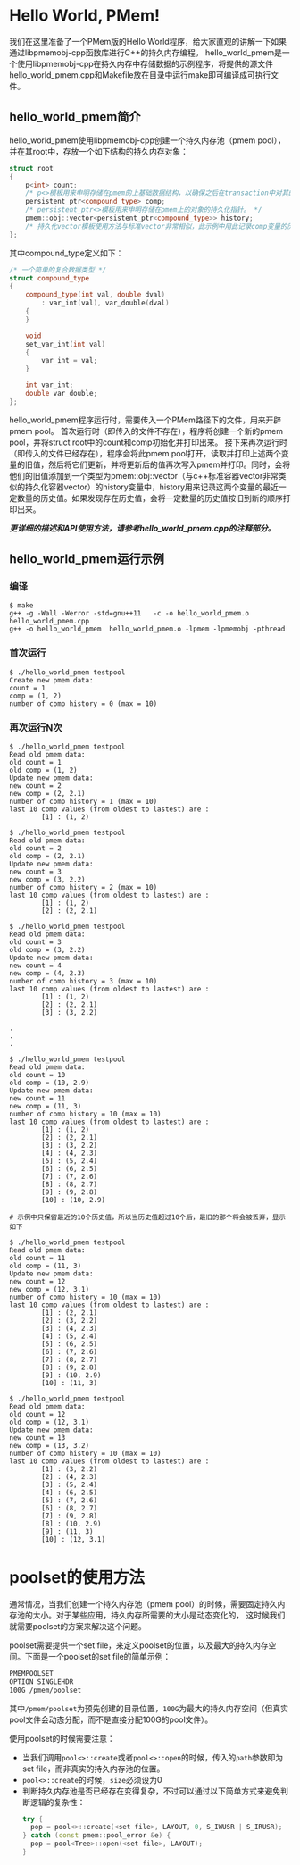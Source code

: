 # **Hello World, PMem!**

我们在这里准备了一个PMem版的Hello World程序，给大家直观的讲解一下如果通过libpmemobj-cpp函数库进行C++的持久内存编程。
hello_world_pmem是一个使用libpmemobj-cpp在持久内存中存储数据的示例程序，将提供的源文件hello_world_pmem.cpp和Makefile放在目录中运行make即可编译成可执行文件。

## hello_world_pmem简介

hello_world_pmem使用libpmemobj-cpp创建一个持久内存池（pmem pool），并在其root中，存放一个如下结构的持久内存对象：
```cpp
struct root
{
	p<int> count;
	/* p<>模板用来申明存储在pmem的上基础数据结构，以确保之后在transaction中对其的修改能自动被pmdk捕捉并flush进pmem */
	persistent_ptr<compound_type> comp;
	/* persistent_ptr<>模板用来申明存储在pmem上的对象的持久化指针。 */
	pmem::obj::vector<persistent_ptr<compound_type>> history;
	/* 持久化vector模板使用方法与标准vector非常相似，此示例中用此记录comp变量的历史值。 */
};
```
其中compound_type定义如下：
```cpp
/* 一个简单的复合数据类型 */
struct compound_type
{
	compound_type(int val, double dval)
		: var_int(val), var_double(dval)
	{
	}

	void
	set_var_int(int val)
	{
		var_int = val;
	}

	int var_int;
	double var_double;
};
```
hello_world_pmem程序运行时，需要传入一个PMem路径下的文件，用来开辟pmem pool。
首次运行时（即传入的文件不存在），程序将创建一个新的pmem pool，并将struct root中的count和comp初始化并打印出来。
接下来再次运行时（即传入的文件已经存在），程序会将此pmem pool打开，读取并打印上述两个变量的旧值，然后将它们更新，并将更新后的值再次写入pmem并打印。同时，会将他们的旧值添加到一个类型为pmem::obj::vector（与c++标准容器vector非常类似的持久化容器vector）的history变量中，history用来记录这两个变量的最近一定数量的历史值。如果发现存在历史值，会将一定数量的历史值按旧到新的顺序打印出来。

***更详细的描述和API使用方法，请参考hello_world_pmem.cpp的注释部分。***

## hello_world_pmem运行示例

### 编译
```console
$ make
g++ -g -Wall -Werror -std=gnu++11   -c -o hello_world_pmem.o hello_world_pmem.cpp
g++ -o hello_world_pmem  hello_world_pmem.o -lpmem -lpmemobj -pthread
```

### 首次运行
```console
$ ./hello_world_pmem testpool
Create new pmem data: 
count = 1
comp = (1, 2)
number of comp history = 0 (max = 10) 
```

### 再次运行N次
```console
$ ./hello_world_pmem testpool
Read old pmem data: 
old count = 1
old comp = (1, 2)
Update new pmem data: 
new count = 2
new comp = (2, 2.1)
number of comp history = 1 (max = 10) 
last 10 comp values (from oldest to lastest) are :
        [1] : (1, 2)

$ ./hello_world_pmem testpool
Read old pmem data: 
old count = 2
old comp = (2, 2.1)
Update new pmem data: 
new count = 3
new comp = (3, 2.2)
number of comp history = 2 (max = 10) 
last 10 comp values (from oldest to lastest) are :
        [1] : (1, 2)
        [2] : (2, 2.1)

$ ./hello_world_pmem testpool
Read old pmem data: 
old count = 3
old comp = (3, 2.2)
Update new pmem data: 
new count = 4
new comp = (4, 2.3)
number of comp history = 3 (max = 10) 
last 10 comp values (from oldest to lastest) are :
        [1] : (1, 2)
        [2] : (2, 2.1)
        [3] : (3, 2.2)

.
.
.

$ ./hello_world_pmem testpool
Read old pmem data: 
old count = 10
old comp = (10, 2.9)
Update new pmem data: 
new count = 11
new comp = (11, 3)
number of comp history = 10 (max = 10) 
last 10 comp values (from oldest to lastest) are :
        [1] : (1, 2)
        [2] : (2, 2.1)
        [3] : (3, 2.2)
        [4] : (4, 2.3)
        [5] : (5, 2.4)
        [6] : (6, 2.5)
        [7] : (7, 2.6)
        [8] : (8, 2.7)
        [9] : (9, 2.8)
        [10] : (10, 2.9)

# 示例中只保留最近的10个历史值，所以当历史值超过10个后，最旧的那个将会被丢弃，显示如下

$ ./hello_world_pmem testpool
Read old pmem data: 
old count = 11
old comp = (11, 3)
Update new pmem data: 
new count = 12
new comp = (12, 3.1)
number of comp history = 10 (max = 10) 
last 10 comp values (from oldest to lastest) are :
        [1] : (2, 2.1)
        [2] : (3, 2.2)
        [3] : (4, 2.3)
        [4] : (5, 2.4)
        [5] : (6, 2.5)
        [6] : (7, 2.6)
        [7] : (8, 2.7)
        [8] : (9, 2.8)
        [9] : (10, 2.9)
        [10] : (11, 3)

$ ./hello_world_pmem testpool
Read old pmem data: 
old count = 12
old comp = (12, 3.1)
Update new pmem data: 
new count = 13
new comp = (13, 3.2)
number of comp history = 10 (max = 10) 
last 10 comp values (from oldest to lastest) are :
        [1] : (3, 2.2)
        [2] : (4, 2.3)
        [3] : (5, 2.4)
        [4] : (6, 2.5)
        [5] : (7, 2.6)
        [6] : (8, 2.7)
        [7] : (9, 2.8)
        [8] : (10, 2.9)
        [9] : (11, 3)
        [10] : (12, 3.1)
```

# poolset的使用方法
通常情况，当我们创建一个持久内存池（pmem pool）的时候，需要固定持久内存池的大小。对于某些应用，持久内存所需要的大小是动态变化的，
这时候我们就需要poolset的方案来解决这个问题。

poolset需要提供一个set file，来定义poolset的位置，以及最大的持久内存空间。下面是一个poolset的set file的简单示例：
```bash
PMEMPOOLSET
OPTION SINGLEHDR
100G /pmem/poolset
```
其中`/pmem/poolset`为预先创建的目录位置，`100G`为最大的持久内存空间（但真实pool文件会动态分配，而不是直接分配100G的pool文件）。

使用poolset的时候需要注意：
- 当我们调用`pool<>::create`或者`pool<>::open`的时候，传入的`path`参数即为set file，而非真实的持久内存池的位置。
- `pool<>::create`的时候，`size`必须设为0
- 判断持久内存池是否已经存在变得复杂，不过可以通过以下简单方式来避免判断逻辑的复杂性：
    ```c++
    try {
      pop = pool<>::create(<set file>, LAYOUT, 0, S_IWUSR | S_IRUSR);
    } catch (const pmem::pool_error &e) {                                                                                                                                                                        
      pop = pool<Tree>::open(<set file>, LAYOUT);
    }  
    ```
